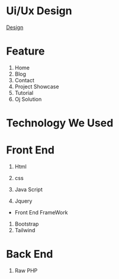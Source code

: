 

# Ui/Ux Design
[Design](https://www.figma.com/file/00VHjBMIHWrcvwT0EBDIge/nahidhashik)



# Feature

1. Home
2. Blog
3. Contact
4. Project Showcase
5. Tutorial
6. Oj Solution


# Technology We Used

# Front End 

1. Html

2. css

3. Java Script

4. Jquery 

* Front End FrameWork
1. Bootstrap
2. Tailwind


# Back End

1. Raw PHP


